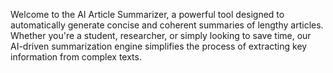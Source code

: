 Welcome to the AI Article Summarizer, a powerful tool designed to automatically generate concise and coherent summaries of lengthy articles. Whether you're a student, researcher, or simply looking to save time, our AI-driven summarization engine simplifies the process of extracting key information from complex texts.
